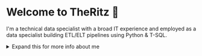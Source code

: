 # Welcome to TheRitz 👋 

I'm a technical data specialist with a broad IT experience and employed as a data specialist building ETL/ELT pipelines using Python & T-SQL.


<details>
<summary>
  Expand this for more info about me
</summary>

## Quick overview

### Work activities 

I work for a municipality in The Netherlands as a junior technical data specialist with 25 years of broad IT experience in all kinds of areas loke sysadmin, storage management, IAM, infosec, networking, project management and more.

Today my focus is on getting real good at what I am now a junior at and putting my senior skills to good use at the same time. This means learn to program properly and set up a good development and operations environment at the same time.

### Personal activities 👀

I’m interested in datasci, astronomy, all kinds of cycling, the great outdoors, (digital & analog) photography, synthesizers, listening to music (digital & analog ^_^ ).

## My skills 📜

### Data Science/Analysis & Engineering

- Python
- T-SQL
- PostgreSQL
- Oracle SQL
- Azure DevOps
- basic Powershell
- datasci, Machine Learning
- AVG (a.k.a. GDPR) & VNG BIO

### Competences
- Solving complex problems
- Documentation
- Standardisation of processes 
- Finding the right people
- Inspiring a team
- Creativity

### Other IT-related
- Identity Access Management:
	* Quest One Identity
	* SCIM connectors
	* T-SQL
	* RBAC, CRUD processes
	* Reporting
	* Handling audits
	* Role- and Application Management
	* Red Hat Directory Server/ LDAP
	* Business Analysis
- Project management
- Storage Management
- Operations
- Business Continuity Management
- Windows Server OS
- Linux OS
- MacOS
- Storage Management

### Languages 🌐

| Language      | Proficiency                                                               |
| ------------- | ------------------------------------------------------------------------- |
| English | C2                  |
| German        | B2 |
| French | B1
| Dutch         | Native language                                                      |

## What I'm currently working on 🌱

- Data pipeline orchestration
- Upping my Python & T-SQL programming skills
- Privacy and security legislation
